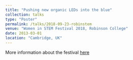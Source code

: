 ```yaml
---
title: "Pushing new organic LEDs into the blue"
collection: talks
type: "Poster"
permalink: /talks/2018-09-23-robinstem
venue: "Women in STEM Festival 2018, Robinson College"
date: 2013-03-01
location: "Cambridge, UK"
---
```

More information about the festival [here](https://www.robinson.cam.ac.uk/events/women-stem-festival-2018)
